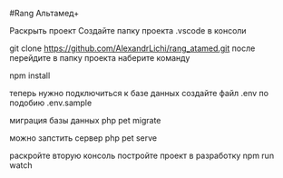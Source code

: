 #Rang Альтамед+

Раскрыть проект 
Создайте папку проекта 
.vscode в консоли

git clone https://github.com/AlexandrLichi/rang_atamed.git
после перейдите в папку проекта наберите команду 

npm install

теперь нужно подключиться к базе данных 
создайте файл .env по подобию .env.sample

миграция базы данных
php pet migrate

можно запстить сервер
php pet serve

раскройте вторую консоль постройте проект в разработку 
npm run watch


